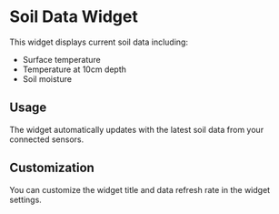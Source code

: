 # Soil Data Widget

This widget displays current soil data including:

- Surface temperature
- Temperature at 10cm depth
- Soil moisture

## Usage

The widget automatically updates with the latest soil data from your connected sensors.

## Customization

You can customize the widget title and data refresh rate in the widget settings.